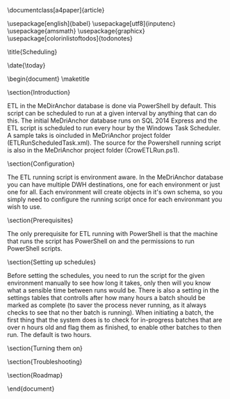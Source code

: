 \documentclass[a4paper]{article}

\usepackage[english]{babel}
\usepackage[utf8]{inputenc}
\usepackage{amsmath}
\usepackage{graphicx}
\usepackage[colorinlistoftodos]{todonotes}

\title{Scheduling}

\date{\today}

\begin{document}
\maketitle

\section{Introduction}

ETL in the MeDirAnchor database is done via PowerShell by default. This script can be scheduled to run at a given interval by anything that can do this. The initial MeDriAnchor database runs on SQL 2014 Express and the ETL script is scheduled to run every hour by the Windows Task Scheduler. A sample taks is oincluded in MeDriAnchor project folder (ETLRunScheduledTask.xml). The source for the Powershell running script is also in the MeDriAnchor project folder (CrowETLRun.ps1).

\section{Configuration}

The ETL running script is environment aware. In the MeDriAnchor database you can have multiple DWH destinations, one for each environment or just one for all. Each environment will create objects in it's own schema, so you simply need to configure the running script once for each environmant you wish to use.

\section{Prerequisites}

The only prerequisite for ETL running with PowerShell is that the machine that runs the script has PowerShell on and the permissions to run PowerShell scripts.

\section{Setting up schedules}

Before setting the schedules, you need to run the script for the given environment manually to see how long it takes, only then will you know what a sensible time between runs would be. There is also a setting in the settings tables that controlls after how many hours a batch should be marked as complete (to saver the process never running, as it always checks to see that no ther batch is running). When initiating a batch, the first thing that the system does is to check for in-progress batches that are over n hours old and flag them as finished, to enable other batches to then run. The default is two hours.

\section{Turning them on}

\section{Troubleshooting}

\section{Roadmap}

\end{document}